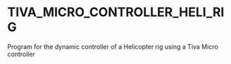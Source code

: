 # TIVA_MICRO_CONTROLLER_HELI_RIG
Program for the dynamic controller of a Helicopter rig using a Tiva Micro controller
